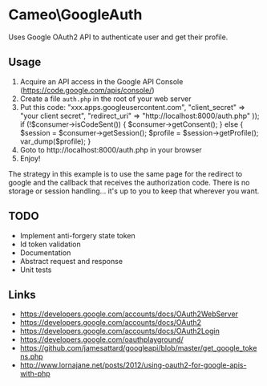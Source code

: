 # Cameo\GoogleAuth

Uses Google OAuth2 API to authenticate user and get their profile.

## Usage

 1. Acquire an API access in the Google API Console (https://code.google.com/apis/console/)
 1. Create a file `auth.php` in the root of your web server
 1. Put this code:
    <?php

    session_start();

    require_once __DIR__ . "/../vendor/autoload.php";

    $consumer = new Cameo\GoogleAuth\Consumer(array(
	    "client_id" => "xxx.apps.googleusercontent.com",
	    "client_secret" => "your client secret",
	    "redirect_uri" => "http://localhost:8000/auth.php"
    ));

    if (!$consumer->isCodeSent()) {
        $consumer->getConsent();
    } else {
	    $session = $consumer->getSession();
	    $profile = $session->getProfile();
	    var_dump($profile);
    }
 1. Goto to http://localhost:8000/auth.php in your browser
 1. Enjoy!

The strategy in this example is to use the same page for the redirect to google 
and the callback that receives the authorization code. There is no storage or 
session handling... it's up to you to keep that wherever you want.

## TODO

 * Implement anti-forgery state token
 * Id token validation
 * Documentation
 * Abstract request and response
 * Unit tests

## Links

 * https://developers.google.com/accounts/docs/OAuth2WebServer
 * https://developers.google.com/accounts/docs/OAuth2
 * https://developers.google.com/accounts/docs/OAuth2Login
 * https://developers.google.com/oauthplayground/
 * https://github.com/jamesattard/googleapi/blob/master/get_google_tokens.php
 * http://www.lornajane.net/posts/2012/using-oauth2-for-google-apis-with-php